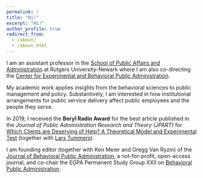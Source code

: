 ```yaml
---
permalink: /
title: "Hi!"
excerpt: "Hi!"
author_profile: true
redirect_from: 
  - /about/
  - /about.html
---
```


I am an assistant professor in the <a href="https://spaa.newark.rutgers.edu" target="_blank">School of Public Affairs and Administration</a> at Rutgers University-Newark where I am also co-directing the <a href="https://spaa.newark.rutgers.edu/cebpa" target="_blank">Center for Experimental and Behavioral Public Administration</a>.

My academic work applies insights from the behavioral sciences to public management and policy. Substantively, I am interested in how institutional arrangements for public service delivery affect public employees and the people they serve.

In 2019, I received the **Beryl Radin Award** for the best article published in the *Journal of Public Administration Research and Theory (JPART)* for <a href="https://academic.oup.com/jpart/article/28/2/226/4827854" target="_blank">Which Clients are Deserving of Help? A Theoretical Model and Experimental Test</a> (together with <a href="https://larstummers.com" target="_blank">Lars Tummers</a>). 

I am founding editor (together with Ken Meier and Gregg Van Ryzin) of the <a href="http://www.journal-bpa.org" target="_blank">Journal of Behavioral Public Administration</a>, a not-for-profit, open-access journal, and co-chair the EGPA Permanent Study Group XXII on <a href="http://www.iias-iisa.org/egpa/groups/permanent-study-groups/psg-xxii-xxii-behavioral-public-administration" target="_blank">Behavioral Public Administration</a>.

